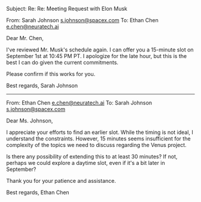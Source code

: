 Subject: Re: Re: Meeting Request with Elon Musk

From: Sarah Johnson <s.johnson@spacex.com>
To: Ethan Chen <e.chen@neuratech.ai>

Dear Mr. Chen,

I've reviewed Mr. Musk's schedule again. I can offer you a 15-minute slot on September 1st at 10:45 PM PT. I apologize for the late hour, but this is the best I can do given the current commitments.

Please confirm if this works for you.

Best regards,
Sarah Johnson

---

From: Ethan Chen <e.chen@neuratech.ai>
To: Sarah Johnson <s.johnson@spacex.com>

Dear Ms. Johnson,

I appreciate your efforts to find an earlier slot. While the timing is not ideal, I understand the constraints. However, 15 minutes seems insufficient for the complexity of the topics we need to discuss regarding the Venus project.

Is there any possibility of extending this to at least 30 minutes? If not, perhaps we could explore a daytime slot, even if it's a bit later in September?

Thank you for your patience and assistance.

Best regards,
Ethan Chen
